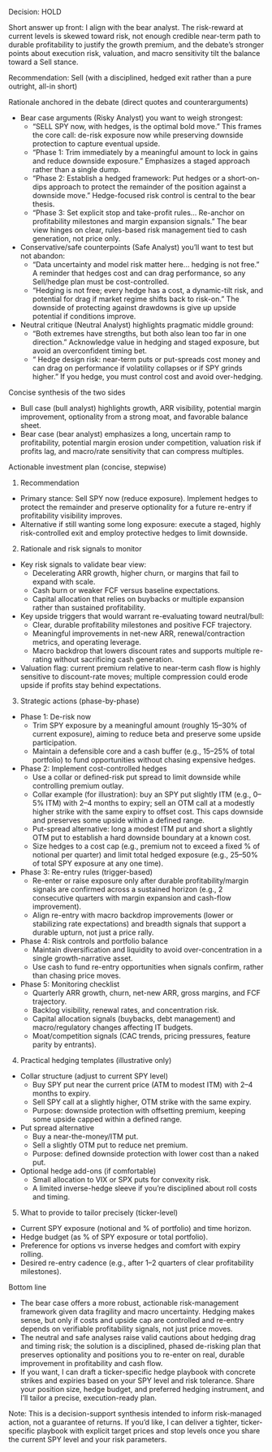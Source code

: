 Decision: HOLD

Short answer up front: I align with the bear analyst. The risk-reward at current levels is skewed toward risk, not enough credible near-term path to durable profitability to justify the growth premium, and the debate’s stronger points about execution risk, valuation, and macro sensitivity tilt the balance toward a Sell stance.

Recommendation: Sell (with a disciplined, hedged exit rather than a pure outright, all-in short)

Rationale anchored in the debate (direct quotes and counterarguments)
- Bear case arguments (Risky Analyst) you want to weigh strongest:
  - “SELL SPY now, with hedges, is the optimal bold move.” This frames the core call: de-risk exposure now while preserving downside protection to capture eventual upside.
  - “Phase 1: Trim immediately by a meaningful amount to lock in gains and reduce downside exposure.” Emphasizes a staged approach rather than a single dump.
  - “Phase 2: Establish a hedged framework: Put hedges or a short-on-dips approach to protect the remainder of the position against a downside move.” Hedge-focused risk control is central to the bear thesis.
  - “Phase 3: Set explicit stop and take-profit rules… Re-anchor on profitability milestones and margin expansion signals.” The bear view hinges on clear, rules-based risk management tied to cash generation, not price only.
- Conservative/safe counterpoints (Safe Analyst) you’ll want to test but not abandon:
  - “Data uncertainty and model risk matter here… hedging is not free.” A reminder that hedges cost and can drag performance, so any Sell/hedge plan must be cost-controlled.
  - “Hedging is not free; every hedge has a cost, a dynamic-tilt risk, and potential for drag if market regime shifts back to risk-on.” The downside of protecting against drawdowns is give up upside potential if conditions improve.
- Neutral critique (Neutral Analyst) highlights pragmatic middle ground:
  - “Both extremes have strengths, but both also lean too far in one direction.” Acknowledge value in hedging and staged exposure, but avoid an overconfident timing bet.
  - “ Hedge design risk: near-term puts or put-spreads cost money and can drag on performance if volatility collapses or if SPY grinds higher.” If you hedge, you must control cost and avoid over-hedging.

Concise synthesis of the two sides
- Bull case (bull analyst) highlights growth, ARR visibility, potential margin improvement, optionality from a strong moat, and favorable balance sheet.
- Bear case (bear analyst) emphasizes a long, uncertain ramp to profitability, potential margin erosion under competition, valuation risk if profits lag, and macro/rate sensitivity that can compress multiples.

Actionable investment plan (concise, stepwise)
1) Recommendation
- Primary stance: Sell SPY now (reduce exposure). Implement hedges to protect the remainder and preserve optionality for a future re-entry if profitability visibility improves.
- Alternative if still wanting some long exposure: execute a staged, highly risk-controlled exit and employ protective hedges to limit downside.

2) Rationale and risk signals to monitor
- Key risk signals to validate bear view:
  - Decelerating ARR growth, higher churn, or margins that fail to expand with scale.
  - Cash burn or weaker FCF versus baseline expectations.
  - Capital allocation that relies on buybacks or multiple expansion rather than sustained profitability.
- Key upside triggers that would warrant re-evaluating toward neutral/bull:
  - Clear, durable profitability milestones and positive FCF trajectory.
  - Meaningful improvements in net-new ARR, renewal/contraction metrics, and operating leverage.
  - Macro backdrop that lowers discount rates and supports multiple re-rating without sacrificing cash generation.
- Valuation flag: current premium relative to near-term cash flow is highly sensitive to discount-rate moves; multiple compression could erode upside if profits stay behind expectations.

3) Strategic actions (phase-by-phase)
- Phase 1: De-risk now
  - Trim SPY exposure by a meaningful amount (roughly 15–30% of current exposure), aiming to reduce beta and preserve some upside participation.
  - Maintain a defensible core and a cash buffer (e.g., 15–25% of total portfolio) to fund opportunities without chasing expensive hedges.
- Phase 2: Implement cost-controlled hedges
  - Use a collar or defined-risk put spread to limit downside while controlling premium outlay.
  - Collar example (for illustration): buy an SPY put slightly ITM (e.g., 0–5% ITM) with 2–4 months to expiry; sell an OTM call at a modestly higher strike with the same expiry to offset cost. This caps downside and preserves some upside within a defined range.
  - Put-spread alternative: long a modest ITM put and short a slightly OTM put to establish a hard downside boundary at a known cost.
  - Size hedges to a cost cap (e.g., premium not to exceed a fixed % of notional per quarter) and limit total hedged exposure (e.g., 25–50% of total SPY exposure at any one time).
- Phase 3: Re-entry rules (trigger-based)
  - Re-enter or raise exposure only after durable profitability/margin signals are confirmed across a sustained horizon (e.g., 2 consecutive quarters with margin expansion and cash-flow improvement).
  - Align re-entry with macro backdrop improvements (lower or stabilizing rate expectations) and breadth signals that support a durable upturn, not just a price rally.
- Phase 4: Risk controls and portfolio balance
  - Maintain diversification and liquidity to avoid over-concentration in a single growth-narrative asset.
  - Use cash to fund re-entry opportunities when signals confirm, rather than chasing price moves.
- Phase 5: Monitoring checklist
  - Quarterly ARR growth, churn, net-new ARR, gross margins, and FCF trajectory.
  - Backlog visibility, renewal rates, and concentration risk.
  - Capital allocation signals (buybacks, debt management) and macro/regulatory changes affecting IT budgets.
  - Moat/competition signals (CAC trends, pricing pressures, feature parity by entrants).

4) Practical hedging templates (illustrative only)
- Collar structure (adjust to current SPY level)
  - Buy SPY put near the current price (ATM to modest ITM) with 2–4 months to expiry.
  - Sell SPY call at a slightly higher, OTM strike with the same expiry.
  - Purpose: downside protection with offsetting premium, keeping some upside capped within a defined range.
- Put spread alternative
  - Buy a near-the-money/ITM put.
  - Sell a slightly OTM put to reduce net premium.
  - Purpose: defined downside protection with lower cost than a naked put.
- Optional hedge add-ons (if comfortable)
  - Small allocation to VIX or SPX puts for convexity risk.
  - A limited inverse-hedge sleeve if you’re disciplined about roll costs and timing.

5) What to provide to tailor precisely (ticker-level)
- Current SPY exposure (notional and % of portfolio) and time horizon.
- Hedge budget (as % of SPY exposure or total portfolio).
- Preference for options vs inverse hedges and comfort with expiry rolling.
- Desired re-entry cadence (e.g., after 1–2 quarters of clear profitability milestones).

Bottom line
- The bear case offers a more robust, actionable risk-management framework given data fragility and macro uncertainty. Hedging makes sense, but only if costs and upside cap are controlled and re-entry depends on verifiable profitability signals, not just price moves.
- The neutral and safe analyses raise valid cautions about hedging drag and timing risk; the solution is a disciplined, phased de-risking plan that preserves optionality and positions you to re-enter on real, durable improvement in profitability and cash flow.
- If you want, I can draft a ticker-specific hedge playbook with concrete strikes and expiries based on your SPY level and risk tolerance. Share your position size, hedge budget, and preferred hedging instrument, and I’ll tailor a precise, execution-ready plan.

Note: This is a decision-support synthesis intended to inform risk-managed action, not a guarantee of returns. If you’d like, I can deliver a tighter, ticker-specific playbook with explicit target prices and stop levels once you share the current SPY level and your risk parameters.